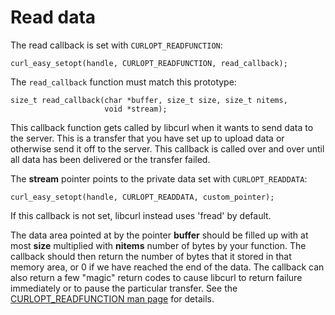 # Read data

The read callback is set with `CURLOPT_READFUNCTION`:

    curl_easy_setopt(handle, CURLOPT_READFUNCTION, read_callback);

The `read_callback` function must match this prototype:

    size_t read_callback(char *buffer, size_t size, size_t nitems,
                         void *stream);

This callback function gets called by libcurl when it wants to send data to
the server. This is a transfer that you have set up to upload data or
otherwise send it off to the server. This callback is called over and over
until all data has been delivered or the transfer failed.

The **stream** pointer points to the private data set with `CURLOPT_READDATA`:

    curl_easy_setopt(handle, CURLOPT_READDATA, custom_pointer);

If this callback is not set, libcurl instead uses 'fread' by default.

The data area pointed at by the pointer **buffer** should be filled up with at
most **size** multiplied with **nitems** number of bytes by your function. The
callback should then return the number of bytes that it stored in that memory
area, or 0 if we have reached the end of the data. The callback can also
return a few "magic" return codes to cause libcurl to return failure
immediately or to pause the particular transfer. See the [CURLOPT_READFUNCTION
man page](https://curl.se/libcurl/c/CURLOPT_READFUNCTION.html) for
details.

